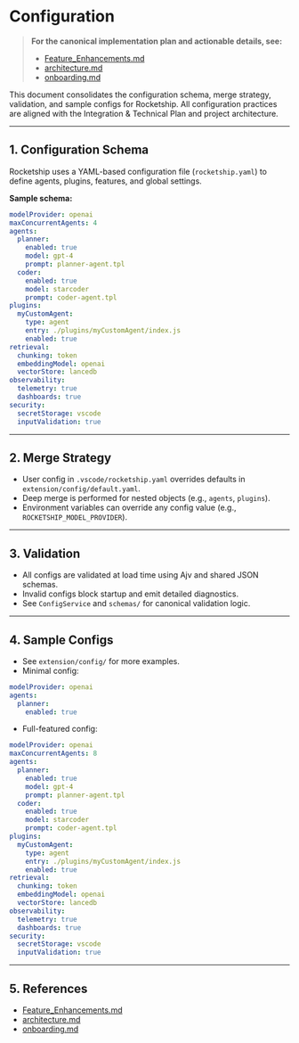 # Configuration

> **For the canonical implementation plan and actionable details, see:**
> - [Feature_Enhancements.md](../Feature_Enhancements.md)
> - [architecture.md](architecture.md)
> - [onboarding.md](onboarding.md)

This document consolidates the configuration schema, merge strategy, validation, and sample configs for Rocketship. All configuration practices are aligned with the Integration & Technical Plan and project architecture.

---

## 1. Configuration Schema

Rocketship uses a YAML-based configuration file (`rocketship.yaml`) to define agents, plugins, features, and global settings.

**Sample schema:**
```yaml
modelProvider: openai
maxConcurrentAgents: 4
agents:
  planner:
    enabled: true
    model: gpt-4
    prompt: planner-agent.tpl
  coder:
    enabled: true
    model: starcoder
    prompt: coder-agent.tpl
plugins:
  myCustomAgent:
    type: agent
    entry: ./plugins/myCustomAgent/index.js
    enabled: true
retrieval:
  chunking: token
  embeddingModel: openai
  vectorStore: lancedb
observability:
  telemetry: true
  dashboards: true
security:
  secretStorage: vscode
  inputValidation: true
```

---

## 2. Merge Strategy
- User config in `.vscode/rocketship.yaml` overrides defaults in `extension/config/default.yaml`.
- Deep merge is performed for nested objects (e.g., `agents`, `plugins`).
- Environment variables can override any config value (e.g., `ROCKETSHIP_MODEL_PROVIDER`).

---

## 3. Validation
- All configs are validated at load time using Ajv and shared JSON schemas.
- Invalid configs block startup and emit detailed diagnostics.
- See `ConfigService` and `schemas/` for canonical validation logic.

---

## 4. Sample Configs
- See `extension/config/` for more examples.
- Minimal config:
```yaml
modelProvider: openai
agents:
  planner:
    enabled: true
```
- Full-featured config:
```yaml
modelProvider: openai
maxConcurrentAgents: 8
agents:
  planner:
    enabled: true
    model: gpt-4
    prompt: planner-agent.tpl
  coder:
    enabled: true
    model: starcoder
    prompt: coder-agent.tpl
plugins:
  myCustomAgent:
    type: agent
    entry: ./plugins/myCustomAgent/index.js
    enabled: true
retrieval:
  chunking: token
  embeddingModel: openai
  vectorStore: lancedb
observability:
  telemetry: true
  dashboards: true
security:
  secretStorage: vscode
  inputValidation: true
```

---

## 5. References
- [Feature_Enhancements.md](../Feature_Enhancements.md)
- [architecture.md](architecture.md)
- [onboarding.md](onboarding.md)